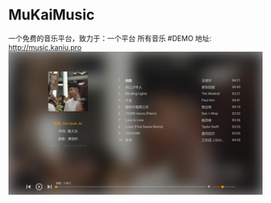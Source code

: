 # MuKaiMusic
一个免费的音乐平台，致力于：一个平台 所有音乐
#DEMO 地址:
http://music.kaniu.pro
![Image text](https://raw.githubusercontent.com/KaniuBillows/MuKaiMusic/master/displayImages/player.jpg)
